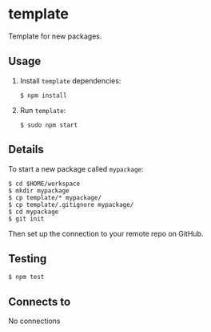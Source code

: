 template
===
Template for new packages.

Usage
---
1.  Install `template` dependencies:
    
        $ npm install

2.  Run `template`:

        $ sudo npm start
       
Details
---
To start a new package called `mypackage`:

    $ cd $HOME/workspace
    $ mkdir mypackage
    $ cp template/* mypackage/
    $ cp template/.gitignore mypackage/
    $ cd mypackage
    $ git init

Then set up the connection to your remote repo on GitHub.

Testing
---
    $ npm test

Connects to
---
No connections
